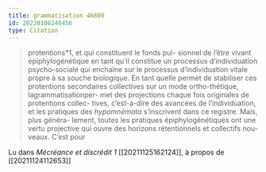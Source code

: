 ```yaml
---
title: grammatisation 46809
id: 20220108246456
type: Citation
---
```


> protentions*1, et qui constituent le fonds pul- sionnel de l’être vivant épiphylogénétique en tant qu’il constitue un processus d’individuation psycho-sociale qui enchaîne sur le processus d’individuation vitale propre à sa souche biologique. En tant quelle permet de stabiliser ces protentions secondaires collectives sur un mode ortho-thétique, lagrammatisationper- met des projections chaque fois originales de protentions collec- tives, c’est-à-dire des avancées de l’individuation, et les pratiques des *hypomnémata* s’inscrivent dans ce registre. Mais, plus généra- lement, toutes les pratiques épiphylogénétiques ont une vertu projective qui ouvre des horizons rétentionnels et collectifs nou- veaux. C’est pour

Lu dans *Mécréance et discrédit 1* [[20211125162124]], à propos de [[20211124112653]]